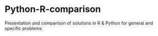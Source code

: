 # Python-R-comparison
Presentation and comparison of solutions in R &amp; Python for general and specific problems
